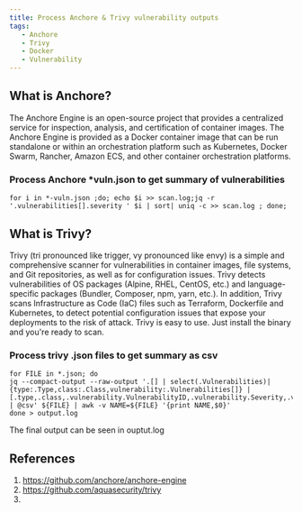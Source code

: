 ```yaml
---
title: Process Anchore & Trivy vulnerability outputs
tags:
   - Anchore
   - Trivy
   - Docker
   - Vulnerability
---
```


## What is Anchore?
The Anchore Engine is an open-source project that provides a centralized service for inspection, analysis, and certification of container images. The Anchore Engine is provided as a Docker container image that can be run standalone or within an orchestration platform such as Kubernetes, Docker Swarm, Rancher, Amazon ECS, and other container orchestration platforms.

### Process Anchore *vuln.json to get summary of vulnerabilities
```
for i in *-vuln.json ;do; echo $i >> scan.log;jq -r '.vulnerabilities[].severity ' $i | sort| uniq -c >> scan.log ; done;
```

## What is Trivy?
Trivy (tri pronounced like trigger, vy pronounced like envy) is a simple and comprehensive scanner for vulnerabilities in container images, file systems, and Git repositories, as well as for configuration issues. Trivy detects vulnerabilities of OS packages (Alpine, RHEL, CentOS, etc.) and language-specific packages (Bundler, Composer, npm, yarn, etc.). In addition, Trivy scans Infrastructure as Code (IaC) files such as Terraform, Dockerfile and Kubernetes, to detect potential configuration issues that expose your deployments to the risk of attack. Trivy is easy to use. Just install the binary and you're ready to scan.

### Process trivy .json files to get summary as csv
```
for FILE in *.json; do
jq --compact-output --raw-output '.[] | select(.Vulnerabilities)| {type:.Type,class:.Class,vulnerability:.Vulnerabilities[]} | [.type,.class,.vulnerability.VulnerabilityID,.vulnerability.Severity,.vulnerability.PublishedDate,.vulnerability.LastModifiedDate] | @csv' ${FILE} | awk -v NAME=${FILE} '{print NAME,$0}'
done > output.log
```

The final output can be seen in ouptut.log

## References
1. https://github.com/anchore/anchore-engine
2. https://github.com/aquasecurity/trivy
3. 
